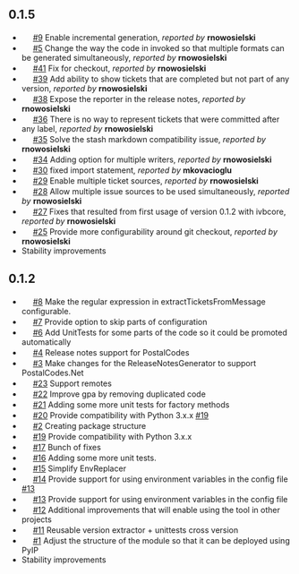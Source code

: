 ## 0.1.5 ##

* <img src="http://www.ic.gc.ca/app/opic-cipo/trdmrks/srch/imageLoader?appNum=1366861&extension=" width=16 height=16></img> [#9](https://github.com/Cimpress-MCP/JustReleaseNotes/issues/9) Enable incremental generation, *reported by* **rnowosielski**
* <img src="http://www.ic.gc.ca/app/opic-cipo/trdmrks/srch/imageLoader?appNum=1366861&extension=" width=16 height=16></img> [#5](https://github.com/Cimpress-MCP/JustReleaseNotes/issues/5) Change the way the code in invoked so that multiple formats can be generated simultaneously, *reported by* **rnowosielski**
* <img src="https://addons.cdn.mozilla.net/user-media/addon_icons/603/603460-64.png?modified=1428920625" width=16 height=16></img> [#41](https://github.com/Cimpress-MCP/JustReleaseNotes/pull/41) Fix for checkout, *reported by* **rnowosielski**
* <img src="https://addons.cdn.mozilla.net/user-media/addon_icons/603/603460-64.png?modified=1428920625" width=16 height=16></img> [#39](https://github.com/Cimpress-MCP/JustReleaseNotes/pull/39) Add ability to show tickets that are completed but not part of any version, *reported by* **rnowosielski**
* <img src="http://www.ic.gc.ca/app/opic-cipo/trdmrks/srch/imageLoader?appNum=1366861&extension=" width=16 height=16></img> [#38](https://github.com/Cimpress-MCP/JustReleaseNotes/issues/38) Expose the reporter in the release notes, *reported by* **rnowosielski**
* <img src="http://www.ic.gc.ca/app/opic-cipo/trdmrks/srch/imageLoader?appNum=1366861&extension=" width=16 height=16></img> [#36](https://github.com/Cimpress-MCP/JustReleaseNotes/issues/36) There is no way to represent tickets that were committed after any label, *reported by* **rnowosielski**
* <img src="http://www.ic.gc.ca/app/opic-cipo/trdmrks/srch/imageLoader?appNum=1366861&extension=" width=16 height=16></img> [#35](https://github.com/Cimpress-MCP/JustReleaseNotes/issues/35) Solve the stash markdown compatibility issue, *reported by* **rnowosielski**
* <img src="https://addons.cdn.mozilla.net/user-media/addon_icons/603/603460-64.png?modified=1428920625" width=16 height=16></img> [#34](https://github.com/Cimpress-MCP/JustReleaseNotes/pull/34) Adding option for multiple writers, *reported by* **rnowosielski**
* <img src="https://addons.cdn.mozilla.net/user-media/addon_icons/603/603460-64.png?modified=1428920625" width=16 height=16></img> [#30](https://github.com/Cimpress-MCP/JustReleaseNotes/pull/30) fixed import statement, *reported by* **mkovacioglu**
* <img src="https://addons.cdn.mozilla.net/user-media/addon_icons/603/603460-64.png?modified=1428920625" width=16 height=16></img> [#29](https://github.com/Cimpress-MCP/JustReleaseNotes/pull/29) Enable multiple ticket sources, *reported by* **rnowosielski**
* <img src="http://www.ic.gc.ca/app/opic-cipo/trdmrks/srch/imageLoader?appNum=1366861&extension=" width=16 height=16></img> [#28](https://github.com/Cimpress-MCP/JustReleaseNotes/issues/28) Allow multiple issue sources to be used simultaneously, *reported by* **rnowosielski**
* <img src="https://addons.cdn.mozilla.net/user-media/addon_icons/603/603460-64.png?modified=1428920625" width=16 height=16></img> [#27](https://github.com/Cimpress-MCP/JustReleaseNotes/pull/27) Fixes that resulted from first usage of version 0.1.2 with ivbcore, *reported by* **rnowosielski**
* <img src="http://www.ic.gc.ca/app/opic-cipo/trdmrks/srch/imageLoader?appNum=1366861&extension=" width=16 height=16></img> [#25](https://github.com/Cimpress-MCP/JustReleaseNotes/issues/25) Provide more configurability around git checkout, *reported by* **rnowosielski**
* Stability improvements

## 0.1.2 ##

* <img src="http://www.ic.gc.ca/app/opic-cipo/trdmrks/srch/imageLoader?appNum=1366861&extension=" width=16 height=16></img> [#8](https://github.com/Cimpress-MCP/JustReleaseNotes/issues/8) Make the regular expression in extractTicketsFromMessage configurable.
* <img src="http://www.ic.gc.ca/app/opic-cipo/trdmrks/srch/imageLoader?appNum=1366861&extension=" width=16 height=16></img> [#7](https://github.com/Cimpress-MCP/JustReleaseNotes/issues/7) Provide option to skip parts of configuration
* <img src="http://www.ic.gc.ca/app/opic-cipo/trdmrks/srch/imageLoader?appNum=1366861&extension=" width=16 height=16></img> [#6](https://github.com/Cimpress-MCP/JustReleaseNotes/issues/6) Add UnitTests for some parts of the code so it could be promoted automatically
* <img src="https://addons.cdn.mozilla.net/user-media/addon_icons/603/603460-64.png?modified=1428920625" width=16 height=16></img> [#4](https://github.com/Cimpress-MCP/JustReleaseNotes/pull/4) Release notes support for PostalCodes
* <img src="http://www.ic.gc.ca/app/opic-cipo/trdmrks/srch/imageLoader?appNum=1366861&extension=" width=16 height=16></img> [#3](https://github.com/Cimpress-MCP/JustReleaseNotes/issues/3) Make changes for the ReleaseNotesGenerator to support PostalCodes.Net
* <img src="https://addons.cdn.mozilla.net/user-media/addon_icons/603/603460-64.png?modified=1428920625" width=16 height=16></img> [#23](https://github.com/Cimpress-MCP/JustReleaseNotes/pull/23) Support remotes
* <img src="https://addons.cdn.mozilla.net/user-media/addon_icons/603/603460-64.png?modified=1428920625" width=16 height=16></img> [#22](https://github.com/Cimpress-MCP/JustReleaseNotes/pull/22) Improve gpa by removing duplicated code
* <img src="https://addons.cdn.mozilla.net/user-media/addon_icons/603/603460-64.png?modified=1428920625" width=16 height=16></img> [#21](https://github.com/Cimpress-MCP/JustReleaseNotes/pull/21) Adding some more unit tests for factory methods
* <img src="https://addons.cdn.mozilla.net/user-media/addon_icons/603/603460-64.png?modified=1428920625" width=16 height=16></img> [#20](https://github.com/Cimpress-MCP/JustReleaseNotes/pull/20) Provide compatibility with Python 3.x.x [#19](https://github.com/Cimpress-MCP/JustReleaseNotes/issues/19)
* <img src="https://addons.cdn.mozilla.net/user-media/addon_icons/603/603460-64.png?modified=1428920625" width=16 height=16></img> [#2](https://github.com/Cimpress-MCP/JustReleaseNotes/pull/2) Creating package structure
* <img src="http://www.ic.gc.ca/app/opic-cipo/trdmrks/srch/imageLoader?appNum=1366861&extension=" width=16 height=16></img> [#19](https://github.com/Cimpress-MCP/JustReleaseNotes/issues/19) Provide compatibility with Python 3.x.x
* <img src="https://addons.cdn.mozilla.net/user-media/addon_icons/603/603460-64.png?modified=1428920625" width=16 height=16></img> [#17](https://github.com/Cimpress-MCP/JustReleaseNotes/pull/17) Bunch of fixes
* <img src="https://addons.cdn.mozilla.net/user-media/addon_icons/603/603460-64.png?modified=1428920625" width=16 height=16></img> [#16](https://github.com/Cimpress-MCP/JustReleaseNotes/pull/16) Adding some more unit tests. 
* <img src="https://addons.cdn.mozilla.net/user-media/addon_icons/603/603460-64.png?modified=1428920625" width=16 height=16></img> [#15](https://github.com/Cimpress-MCP/JustReleaseNotes/pull/15) Simplify EnvReplacer
* <img src="https://addons.cdn.mozilla.net/user-media/addon_icons/603/603460-64.png?modified=1428920625" width=16 height=16></img> [#14](https://github.com/Cimpress-MCP/JustReleaseNotes/pull/14) Provide support for using environment variables in the config file [#13](https://github.com/Cimpress-MCP/JustReleaseNotes/issues/13)
* <img src="http://www.ic.gc.ca/app/opic-cipo/trdmrks/srch/imageLoader?appNum=1366861&extension=" width=16 height=16></img> [#13](https://github.com/Cimpress-MCP/JustReleaseNotes/issues/13) Provide support for using environment variables in the config file
* <img src="https://addons.cdn.mozilla.net/user-media/addon_icons/603/603460-64.png?modified=1428920625" width=16 height=16></img> [#12](https://github.com/Cimpress-MCP/JustReleaseNotes/pull/12) Additional improvements that will enable using the tool in other projects
* <img src="https://addons.cdn.mozilla.net/user-media/addon_icons/603/603460-64.png?modified=1428920625" width=16 height=16></img> [#11](https://github.com/Cimpress-MCP/JustReleaseNotes/pull/11) Reusable version extractor + unittests cross version
* <img src="http://www.ic.gc.ca/app/opic-cipo/trdmrks/srch/imageLoader?appNum=1366861&extension=" width=16 height=16></img> [#1](https://github.com/Cimpress-MCP/JustReleaseNotes/issues/1) Adjust the structure of the module so that it can be deployed using PyIP
* Stability improvements
